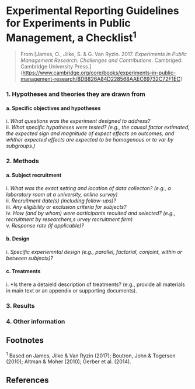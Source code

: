 # Experimental Reporting Guidelines for Experiments in Public Management, a Checklist<sup>1</sup>

> From [James, O., Jilke, S. &amp; G. Van Ryzin. 2017. *Experiments in Public Management Research: Challenges and Contributions*. Cambriged: Cambridge University Press.] (https://www.cambridge.org/core/books/experiments-in-public-management-research/8DB826A84D228568AAEC69732C72F1EC)


### 1. Hypotheses and theories they are drawn from
#### a. Specific objectives and hypotheses
i. *What questions was the experiment designed to address?*<br/>
ii. *What specific hypotheses were tested? (e.g., the causal factor extimated, the expected sign and magnitude of expect effects on outcomes, and whther expected effects are expected to be homogenous or to var by subgroups.)*


### 2. Methods
#### a. Subject recruitment
i. *What was the exact setting and location of data collecton? (e.g., a laboratory room at a university, online survey)*<br/>
ii. *Recruitment date(s) (including follow-ups)?*</br>
iii. *Any eligibility or exclusion criteria for subjects?*</br>
iv. *How (and by whom) were oarticipants recuited and selected? (e.g., recruitment by researchers,s urvey recruitment firm)*</br>
v. *Response rate (if applicable)?*

#### b. Design
i. *Specific experiemntal design (e.g., parallel, factorial, conjoint, within or between subjects)?*

#### c. Treatments
i. *Is there a detaield description of treatments? (e.g., provide all materials in main text or an appendix or supporting documents).

### 3. Results

### 4. Other information


## Footnotes

<sup>1</sup> Based on James, Jilke &amp; Van Ryzin (2017); Boutron, John &amp; Togerson (2010); Altman &amp; Moher (2010); Gerber et al. (2014).

## References
